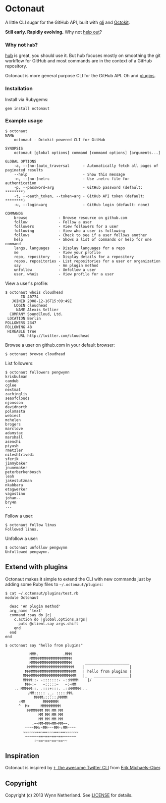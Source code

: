 # Octonaut

A little CLI sugar for the GitHub API, built with [gli][] and [Octokit][].

**Still early. Rapidly evolving.** Why not [help out][contributing]?

### Why not `hub`?

[hub][] is great, you should use it. But hub focuses mostly on smoothing the
git workflow for GitHub and most commands are in the context of a GitHub
repository.

Octonaut is more general purpose CLI for the GitHub API. Oh and [plugins][].

### Installation

Install via Rubygems:

```
gem install octonaut
```

### Example usage
```
$ octonaut
NAME
    octonaut - Octokit-powered CLI for GitHub

SYNOPSIS
    octonaut [global options] command [command options] [arguments...]

GLOBAL OPTIONS
    -a, --[no-]auto_traversal      - Automatically fetch all pages of paginated results
    --help                         - Show this message
    -n, --[no-]netrc               - Use .netrc file for authentication
    -p, --password=arg             - GitHub password (default: ********)
    -t, --oauth_token, --token=arg - GitHub API token (default: ********)
    -u, --login=arg                - GitHub login (default: none)

COMMANDS
    browse              - Browse resource on github.com
    follow              - Follow a user
    followers           - View followers for a user
    following           - View who a user is following
    follows             - Check to see if a user follows another
    help                - Shows a list of commands or help for one command
    langs, languages    - Display languages for a repo
    me                  - View your profile
    repo, repository    - Display details for a repository
    repos, repositories - List repositories for a user or organization
    say                 - An plugin method
    unfollow            - Unfollow a user
    user, whois         - View profile for a user
```

View a user's profile:

```
$ octonaut whois cloudhead
       ID 40774
   JOINED 2008-12-16T15:09:49Z
    LOGIN cloudhead
     NAME Alexis Sellier
  COMPANY SoundCloud, Ltd.
 LOCATION Berlin
FOLLOWERS 2347
FOLLOWING 48
 HIREABLE true
      URL http://twitter.com/cloudhead
```

Browse a user on github.com in your default browser:

```
$ octonaut browse cloudhead
```

List followers:
```
$ octonaut followers pengwynn
krisbulman
camdub
cglee
nextmat
zachinglis
seaofclouds
njonsson
davidnorth
polomasta
webiest
mchelen
brogers
marclove
adamstac
marshall
asenchi
piyush
rmetzler
nileshtrivedi
sferik
jimmybaker
jnunemaker
peterberkenbosch
leah
jakestutzman
nkabbara
etagwerker
vagostino
johan--
bry4n
...
```

Follow a user:
```
$ octonaut follow linus
Followed linus.
```

Unfollow a user:
```
$ octonaut unfollow pengwynn
Unfollowed pengwynn.
```

## Extend with plugins

Octonaut makes it simple to extend the CLI with new commands just by adding
some Ruby files to `~/.octonaut/plugins`:

```
$ cat ~/.octonaut/plugins/test.rb
module Octonaut

  desc 'An plugin method'
  arg_name 'text'
  command :say do |c|
    c.action do |global,options,args|
      puts @client.say args.shift
    end
  end
end

$ octonaut say "hello from plugins"

           MMM.           .MMM
           MMMMMMMMMMMMMMMMMMM
           MMMMMMMMMMMMMMMMMMM      ____________________
          MMMMMMMMMMMMMMMMMMMMM    |                    |
         MMMMMMMMMMMMMMMMMMMMMMM   | hello from plugins |
        MMMMMMMMMMMMMMMMMMMMMMMM   |_   ________________|
        MMMM::- -:::::::- -::MMMM    |/
         MM~:~   ~:::::~   ~:~MM
    .. MMMMM::. .:::+:::. .::MMMMM ..
          .MM::::: ._. :::::MM.
             MMMM;:::::;MMMM
      -MM        MMMMMMM
      ^  M+     MMMMMMMMM
          MMMMMMM MM MM MM
               MM MM MM MM
               MM MM MM MM
            .~~MM~MM~MM~MM~~.
         ~~~~MM:~MM~~~MM~:MM~~~~
        ~~~~~~==~==~~~==~==~~~~~~
         ~~~~~~==~==~==~==~~~~~~
             :~==~==~==~==~~
```

## Inspiration

Octonaut is inspired by [`t`, the awesome Twitter CLI][t] from [Erik Michaels-Ober][sferik].

## Copyright

Copyright (c) 2013 Wynn Netherland. See [LICENSE][] for details.

[hub]: https://github.com/defunkt/hub
[gli]: https://github.com/davetron5000/gli
[octokit]: https://github.com/pengwynn/octokit
[plugins]: #extend-with-plugins
[contributing]: https://github.com/pengwynn/octonaut/blob/master/CONTRIBUTING.md
[t]: https://github.com/sferik/t
[sferik]: https://github.com/sferik
[LICENSE]: https://github.com/pengwynn/octonaut/blob/master/LICENSE.md
